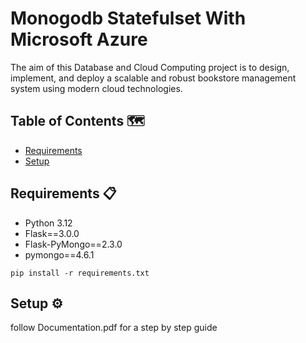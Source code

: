 # Monogodb Statefulset With Microsoft Azure

The aim of this Database and Cloud Computing project is to design, implement, and deploy a scalable and robust bookstore management system using modern cloud technologies.<br /> 


## Table of Contents 🗺️
- [Requirements](#requirements)
- [Setup](#setup)

## Requirements 📋 <a name="requirements"></a>

- Python 3.12
- ﻿Flask==3.0.0
- Flask-PyMongo==2.3.0
- pymongo==4.6.1

```
pip install -r requirements.txt
```


## Setup ⚙️ <a name="setup"></a>


follow Documentation.pdf for a step by step guide <br /> 



